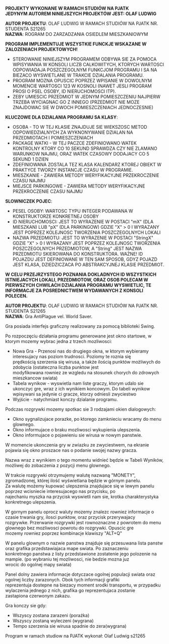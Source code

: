 **PROJEKTY WYKONANE W RAMACH STUDIÓW NA PJATK**  
**JEDYNYM AUTOREM NINIEJSZYCH PROJEKTÓW JEST: OLAF LUDWIG**




**AUTOR PROJEKTU**: OLAF LUDWIG W RAMACH STUDIÓW NA PJATK NR. STUDENTA S21265  
 **NAZWA**: ROGRAM DO ZARZADZANIA OSIEDLEM MIESZKANIOWYM
 
 **PROGRAM IMPLEMENTUJE WSZYSTKIE FUNCKJE WSKAZANE W ZALOZENIACH PROJEKTOWYCH!**
  - STEROWANIE NINIEJSZYM PROGRAMEM ODBYWA SIE ZA POMOCA WPISYWANIA W KONSOLI LICZB CALKOWITYCH, KTORYCH WARTOSCI ODPOWIADAJA POSZCZEGOLNYM FUNKCJOM PROGRAMU I SA NA BIEZACO WYSWIETLANE W TRAKCIE DZIALANIA PROGRAMU.
  - PROGRAM MOZNA OPUSCIC POPRZEZ WPISANIE W DOWOLNYM MOMENCIE WARTOSCI 123 W KOSNOLI (NAWET JESLI PROGRAM PROSI O PSEL OSOBY, ID NIERUCHOMOSCI ITP).
  - ZEBY UMIESCIC PRZEDMIOT W JEDNYM POMIESZCZENIU NAJPIERW TRZEBA WYCIAGNAC GO Z INNEGO (PRZEDMIOT NIE MOZE ZNAJDOWAC SIE W DWOCH POMIESZCZENIACH JEDNOCZESNIE)
 
  
 **KLUCZOWE DLA DZIALANIA PROGRAMU SA KLASY**:
 
  - OSOBA - TO W TEJ KLASIE ZNAJDUJE SIE WIEKSZOSC METOD ODPOWIEDZIALNYCH ZA WYKNONYWANIE DZIALAN NA PRZEDMIOTACH I POMIESZCZENIACH
  - PACKAGE WATKI - W TEJ PACZCE ZDEFINIOWANO WATEK KONTROLNY KTORY CO 10 SEKUND SPRAWDZA CZY NIE ZLAMANO WARUNKOW NAJMU, ORAZ WATEK CZASOWY DODAJACY CO 5 SEKUND 1 DZIEN
  - ZDEFINIOWANA ZOSTALA TEZ KLASA KALENDARZ KTOREJ OBIEKT W PRAKTYCE TWORZY INSTANCJE CZASU W PROGRAMIE.
  - MIESZKANIE - ZAWIERA METODY WERYFIKACYJNE PRZEKROCZENIE CZASU NAJMU
  - MIEJSCE PARKINGOWE - ZAWIERA METODY WERYFIKACYJNE PRZEKROCZENIE CZASU NAJMU
 
  
 **SLOWNICZEK POJEC**:
  - PESEL OSOBY: WARTOSC TYPU INTEGER PODAWANA W KONSTRUKTORZE KONKRETNEJ OSOBY
  - ID NIERUCHOMOSCI: JEST TO WYRAZENIE W POSTACI "mX" (DLA MIESZKAN) LUB "pX" (DLA PARKINGOW) GDZIE "X" > 0 I WYRAZANY JEST POPRZEZ KOLEJNOSC TWORZENIA POSZCZEGOLNYCH LOKALI
  - NAZWA PRZEDMIOTU: JEST TO WYRAZENIE W POSTACI "StringX" GDZIE "X" > 0 I WYRAZANY JEST POPRZEZ KOLEJNOSC TWORZENIA POSZCZEGOLNYCH PRZEDMIOTOW, A "String" JEST NAZWA PRZEDMIOTU SKIEROWANA DO KONSTRUKTORA. WAŻNE! ID POJAZDU JEST DEFINIOWANE W TEN SAM SPOSOB, GDYZ POJAZD JEST KLASA,
 DZIEDZICZACA PO ABSTRAKCYJNEJ KLASIE PRZEDMIOT.
 
 
 **W CELU PRZEJRZYSTEGO POZNANIA DOKLADNYCH ID WSZYSTKICH ISTNIEJACYCH LOKALI, PRZEDMIOTOW, ORAZ OSOB POLECAM W PIERWSZYCH CHWILACH DZIALANIA PROGRAMU WYSWIETLIC,
 TE INFORMACJE ZA POSREDNICTWEM WYDAWANYCH Z KONSOLI POLECEN.**

**AUTOR PROJEKTU**: OLAF LUDWIG W RAMACH STUDIÓW NA PJATK NR. STUDENTA S21265  
 **NAZWA**: Gra AntiPlague vel. World Saver.
  
 
 Gra posiada interfejs graficzny realizowany za pomocą biblioteki Swing.  
 
 Po rozpoczęciu działania programu generowane jest okno startowe, w ktorym mozemy wybrac jedna z trzech mozliwosci:  
 
  - Nowa Gra - Przenosi nas do drugiego okna, w ktorym wybieramy interesujacy nas poziom trudnosci. Poziomy te roznia się  
 prędkością szerzenia się wirusa, a także ilością punktów możliwych do zdobycia (ostateczna liczba punktow jest  
 modyfikowana rowniez ze wzgledu na stosunek chorych do zdrowych mieszkancow swiata)  
  - Tabela wynikow - wyswietla nam liste graczy, ktorym udalo sie ukonczyc gre, wraz z ich wynikiem koncowym. Do tabeli wynikow  
 wpisywani sa jedynie ci gracze, ktorzy odniesli zwyciestwo  
  - Wyjście - natychmiast konczy dzialanie programu.  
 
 
 Podczas rozgrywki mozemy spotkac sie 3 rodzajami okien dialogowych:  
  - Okno sygnalizujace porazke, po ktorego zamknieciu wracamy do menu glownego.  
  - Okno informujace o braku mozliwosci wykupienia ulepszenia.  
  - Okno informujace o pojawieniu sie wirusa w nowym panstwie.  
 
 
 W momencie ukonczenia gry w zwiazku ze zwyciestwem, na ekranie pojawia się okno proszace nas o podanie swojej nazwy gracza.
 
 Nazwa wraz z wynikiem o tego momentu widnieć będzie w Tabeli Wyników, możliwej do zobaczenia z pozycji menu glownego.  
 
 W trakcie rozgrywki otrzymujemy walutę nazwaną "MONETY", zgromadzonej, której ilość wyświetlana będzie w górnym panelu.  
 Za walutę możemy kupować ulepszenia znajdujace się w lewym panelu poprzez wcisniecie interesujacego nas przycisku, po  
 najechaniu myszka na przycisk wyswietli nam sie, krotka charakterystyka konkretnego ulepszenia.  
 
 W gornym panelu oprocz waluty mozemy znalezc rowniez informacje o czasie trwania gry, ilosci punktow, oraz przycisk przerywajacy  
 rozgrywke. Przerwanie rozgrywki jest rownoznaczne z powrotem do menu glownego bez mozliwosci powrotu do rozgrywki. Opuscic gre  
 mozemy rowniez poprzez kombinacje klawiszy "ALT+Q"  
 
 W panelu glownym o nazwie panstwa znajduje się przesuwana lista panstw oraz grafika przedstawiajaca mape swiata. Po zaznaczeniu  
 konkretnego panstwa z listy przedstawione zostatenie jego polozenie na mampie. (po wybraniu tej mozliwosci, nie bedzie mozna juz  
 wrocic do ogolnej mapy swiata)  
 
 Panel dolny zawiera informacje dotyczace ogolnej populacji swiata oraz ogolnej liczby zarazonych. Obok tych informacji grafiki  
 reprezentuja dostepne na biezacy moment srodki transportu, w przypadku wylaczenia jednego z nich, grafika go reprezentujaca zostanie  
 zastapiona czerwonym zakazu.  
 
 Gra konczy sie gdy:  
  - Wszyscy zostana zarazeni (porażka)  
  - Wszyscy zostaną wyleczeni (wygrana)  
  - Tempo szerzenia sie wirusa spadnie do zera(wygrana)    
 
  
 Program w ramach studiow na PJATK wykonał: Olaf Ludwig s21265
